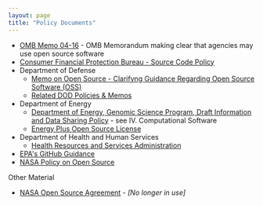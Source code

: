 ```yaml
---
layout: page
title: "Policy Documents"
---
```


* [OMB Memo 04-16](http://www.whitehouse.gov/omb/memoranda_fy04_m04-16) - OMB Memorandum making clear that agencies may use open source software
* [Consumer Financial Protection Bureau - Source Code Policy](https://github.com/cfpb/source-code-policy)
* Department of Defense
  * [Memo on Open Source - Clarifyng Guidance Regarding Open Source Software (OSS)](http://dodcio.defense.gov/Portals/0/Documents/FOSS/2009OSS.pdf)
  * [Related DOD Policies & Memos](http://mil-oss.org/resources/articles-papers-presentations)
* Department of Energy
  * [Department of Energy, Genomic Science Program, Draft Information and Data Sharing Policy](http://genomicscience.energy.gov/datasharing/) - see IV. Computational Software
  * [Energy Plus Open Source License](http://apps1.eere.energy.gov/buildings/energyplus/pdfs/open_source_agreement.pdf)
* Department of Health and Human Services
  * [Health Resources and Services Administration](http://www.hrsa.gov/healthit/toolbox/HealthITAdoptiontoolbox/OpenSource/)
* [EPA's GitHub Guidance](http://www2.epa.gov/webguide/github-guidance)
* [NASA Policy on Open Source](http://nodis3.gsfc.nasa.gov/displayDir.cfm?t=NPR&c=2210&s=1C)


Other Material  
* [NASA Open Source Agreement](http://opensource.org/licenses/NASA-1.3) - *[No longer in use]*


